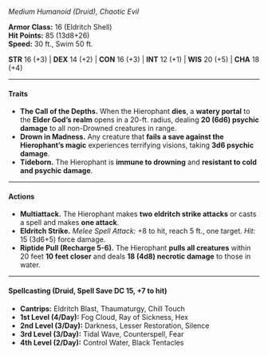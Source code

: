 _Medium Humanoid (Druid), Chaotic Evil_

**Armor Class:** 16 (Eldritch Shell)  
**Hit Points:** 85 (13d8+26)  
**Speed:** 30 ft., Swim 50 ft.

**STR** 16 (+3) | **DEX** 14 (+2) | **CON** 16 (+3) | **INT** 12 (+1) | **WIS** 20 (+5) | **CHA** 18 (+4)

---

#### **Traits**

- **The Call of the Depths.** When the Hierophant **dies**, a **watery portal** to the **Elder God’s realm** opens in a 20-ft. radius, dealing **20 (6d6) psychic damage** to all non-Drowned creatures in range.
- **Drown in Madness.** Any creature that **fails a save against the Hierophant’s magic** experiences terrifying visions, taking **3d6 psychic damage**.
- **Tideborn.** The Hierophant is **immune to drowning** and **resistant to cold and psychic damage**.

---

#### **Actions**

- **Multiattack.** The Hierophant makes **two eldritch strike attacks** or casts a spell and makes **one attack**.
- **Eldritch Strike.** _Melee Spell Attack:_ +8 to hit, reach 5 ft., one target. _Hit:_ 15 (3d6+5) force damage.
- **Riptide Pull (Recharge 5-6).** The Hierophant **pulls all creatures** within 20 feet **10 feet closer** and deals **18 (4d8) necrotic damage** to those in water.

---

#### **Spellcasting (Druid, Spell Save DC 15, +7 to hit)**

- **Cantrips:** Eldritch Blast, Thaumaturgy, Chill Touch
- **1st Level (4/Day):** Fog Cloud, Ray of Sickness, Hex
- **2nd Level (3/Day):** Darkness, Lesser Restoration, Silence
- **3rd Level (3/Day):** Tidal Wave, Counterspell, Fear
- **4th Level (2/Day):** Control Water, Black Tentacles
